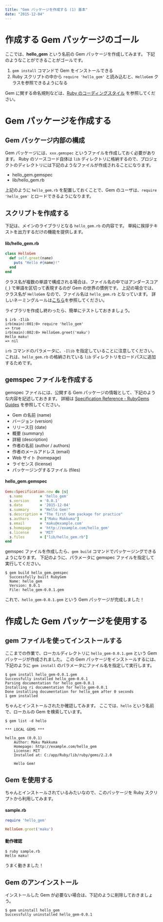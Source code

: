 ```yaml
---
title: "Gem パッケージを作成する (1) 基本"
date: "2015-12-04"
---
```


作成する Gem パッケージのゴール
====
ここでは、**hello_gem** という名前の Gem パッケージを作成してみます。
下記のようなことができることがゴールです。

1. `gem install` コマンドで Gem をインストールできる
2. Ruby スクリプトの中から `require 'hello_gem'` と読み込むと、`HelloGem` クラスを参照できるようになる

Gem に関する命名規則などは、[Ruby のコーディングスタイル](coding-style.html) を参照してください。


Gem パッケージを作成する
====

Gem パッケージ内部の構成
----

Gem パッケージには、`xxx.gemspec` というファイルを作成しておく必要があります。
Ruby のソースコード自体は `lib` ディレクトリに格納するので、プロジェクトのディレクトリには下記のようなファイルが作成されることになります。

* hello_gem.gemspec
* lib/hello_gem.rb

上記のように `hello_gem.rb` を配置しておくことで、Gem のユーザは、`require 'hello_gem'` とロードできるようになります。

スクリプトを作成する
----

下記は、メインのライブラリとなる `hello_gem.rb` の内容です。
単純に挨拶テキストを出力するだけの機能を提供します。

#### lib/hello_gem.rb

```ruby
class HelloGem
  def self.greet(name)
    puts "Hello #{name}!"
  end
end
```

クラス名が複数の単語で構成される場合は、ファイル名の中ではアンダースコア (`_`) で単語を区切って表現するのが Gem の世界の慣例です。
上記の場合では、クラス名が `HelloGem` なので、ファイル名は `hello_gem.rb` となっています。
詳しいネーミングルールは[こちら](coding-style.html)を参照してください。

ライブラリを作成し終わったら、簡単にテストしておきましょう。

```
$ irb -Ilib
irb(main):001:0> require 'hello_gem'
=> true
irb(main):002:0> HelloGem.greet('maku')
Hello maku!
=> nil
```

`irb` コマンドのパラメータに、`-Ilib` を指定していることに注意してください。
これは、`hello_gem.rb` の格納されている `lib` ディレクトリをロードパスに追加するためです。


gemspec ファイルを作成する
----

gemspec ファイルには、公開する Gem パッケージの情報として、下記のような内容を記述しておきます。
詳細は [Specification Reference - RubyGems Guides](http://guides.rubygems.org/specification-reference/) を参照してください。

* Gem の名前 (name)
* バージョン (version)
* リリース日 (date)
* 概要 (summary)
* 詳細 (description)
* 作者の名前 (author / authors)
* 作者のメールアドレス (email)
* Web サイト (homepage)
* ライセンス (license)
* パッケージングするファイル (files)

#### hello_gem.gemspec

```ruby
Gem::Specification.new do |s|
  s.name        = 'hello_gem'
  s.version     = '0.0.1'
  s.date        = '2015-12-04'
  s.summary     = "Hello Gem!"
  s.description = "The first Gem package for practice"
  s.authors     = ["Maku Makkuma"]
  s.email       = 'maku@example.com'
  s.homepage    = 'http://example.com/hello_gem'
  s.license     = 'MIT'
  s.files       = ["lib/hello_gem.rb"]
end
```

gemspec ファイルを作成したら、`gem build` コマンドでパッケージングできるようになります。
下記のように、パラメータに gemspec ファイルを指定して実行してください。

```
$ gem build hello_gem.gemspec
  Successfully built RubyGem
  Name: hello_gem
  Version: 0.0.1
  File: hello_gem-0.0.1.gem
```

これで、`hello_gem-0.0.1.gem` という Gem パッケージが完成しました！


作成した Gem パッケージを使用する
====

gem ファイルを使ってインストールする
----

ここまでの作業で、ローカルディレクトリに `hello_gem-0.0.1.gem` という Gem パッケージが作成されました。
この Gem パッケージをインストールするには、下記のように `gem install` のパラメータにファイル名を指定して実行します。

```
$ gem install hello_gem-0.0.1.gem
Successfully installed hello_gem-0.0.1
Parsing documentation for hello_gem-0.0.1
Installing ri documentation for hello_gem-0.0.1
Done installing documentation for hello_gem after 0 seconds
1 gem installed
```

ちゃんとインストールされたか確認してみます。
ここでは、`hello` という名前で、ローカルの Gem を検索しています。

```
$ gem list -d hello

*** LOCAL GEMS ***

hello_gem (0.0.1)
    Author: Maku Makkuma
    Homepage: http://example.com/hello_gem
    License: MIT
    Installed at: C:/app/Ruby/lib/ruby/gems/2.2.0

    Hello Gem!
```

Gem を使用する
----

ちゃんとインストールされているみたいなので、このパッケージを Ruby スクリプトから利用してみます。

#### sample.rb

```ruby
require 'hello_gem'

HelloGem.greet('maku')
```

#### 動作確認

```
$ ruby sample.rb
Hello maku!
```

うまく動きました！

Gem のアンインストール
----

インストールした Gem が必要ない場合は、下記のように削除しておきましょう。

```
$ gem uninstall hello_gem
Successfully uninstalled hello_gem-0.0.1
```

